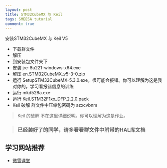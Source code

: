 ```yaml
---
layout: post
title: STM32CubeMX 与 Keil 
tags: SMEESA tutorial
comment: true
---
```


安装STM32CubeMX 与 Keil V5

- 下载群文件
- 解压
- 到安装包文件夹下
- 安装 jre-8u221-windows-x64.exe
- 解压 en.STM32CubeMX_v5-3-0.zip
- 运行 SetupSTM32CubeMX-5.3.0.exe，很可能会报错。你可以理解为这是我对你的，学习看报错信息的训练
- 运行 mkd528a.exe
- 运行 Keil.STM32F1xx_DFP.2.2.0.pack
- Keil 破解 群文件中压缩包密码为 azxcvbnm
> Keil 的破解 不在这里详细说明。你可以理解为这是作业。

> ### 已经装好了的同学，请多看看群文件中附带的HAL库文档

## 学习网站推荐
- <a href="http://www.waveshare.net/study/article-630-1.html">微雪课堂</a>